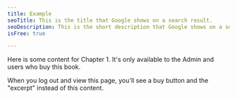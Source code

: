 ```yaml
---
title: Example
seoTitle: This is the title that Google shows on a search result.
seoDescription: This is the short description that Google shows on a search result.
isFree: true

---
```


Here is some content for Chapter 1. It's only available to the Admin and users who buy this book.

When you log out and view this page, you'll see a buy button and the "excerpt" instead of this content.
